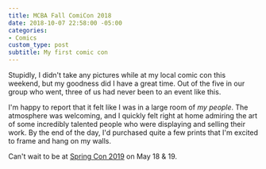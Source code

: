 ```yaml
---
title: MCBA Fall ComiCon 2018
date: 2018-10-07 22:58:00 -05:00
categories:
- Comics
custom_type: post
subtitle: My first comic con
---
```


Stupidly, I didn't take any pictures while at my local comic con this weekend, but my goodness did I have a great time. Out of the five in our group who went, three of us had never been to an event like this.

I'm happy to report that it felt like I was in a large room of *my people*. The atmosphere was welcoming, and I quickly felt right at home admiring the art of some incredibly talented people who were displaying and selling their work. By the end of the day, I'd purchased quite a few prints that I'm excited to frame and hang on my walls.

Can't wait to be at [Spring Con 2019](https://www.mcbacomicons.com/) on May 18 & 19.
